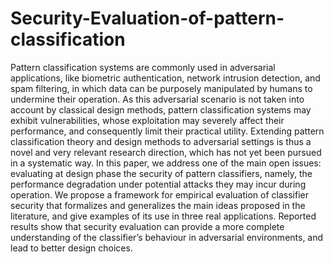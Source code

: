 # Security-Evaluation-of-pattern-classification
Pattern classification systems are commonly used in adversarial applications, like biometric authentication, network intrusion detection, and spam filtering, in which data can be purposely manipulated by humans to undermine their operation. As this adversarial scenario is not taken into account by classical design methods, pattern classification systems may exhibit vulnerabilities, whose exploitation may severely affect their performance, and consequently limit their practical utility. Extending pattern classification theory and design methods to adversarial settings is thus a novel and very relevant research direction, which has not yet been pursued in a systematic way. In this paper, we address one of the main open issues: evaluating at design phase the security of pattern classifiers, namely, the performance degradation under potential attacks they may incur during operation. We propose a framework for empirical evaluation of classifier security that formalizes and generalizes the main ideas proposed in the literature, and give examples of its use in three real applications. Reported results show that security evaluation can provide a more complete understanding of the classifier’s behaviour in adversarial environments, and lead to better design choices.
